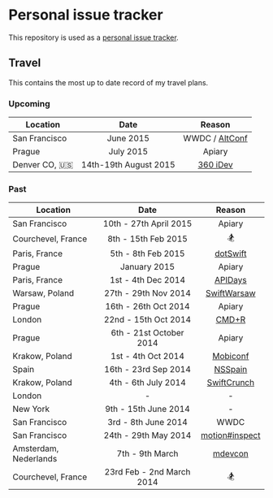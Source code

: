 Personal issue tracker
======================

This repository is used as a [personal issue tracker](https://github.com/kylef/life/issues).

## Travel

This contains the most up to date record of my travel plans.

### Upcoming

| Location | Date | Reason |
|----------|:----:|:------:|
| San Francisco | June 2015 | WWDC / [AltConf](http://altconf.com) |
| Prague | July 2015 | Apiary |
| Denver CO, 🇺🇸 | 14th-19th August 2015 | [360 iDev](http://360idev.com) |

### Past

| Location | Date | Reason |
|----------|:----:|:------:|
| San Francisco  | 10th - 27th April 2015 | Apiary |
| Courchevel, France | 8th - 15th Feb 2015 | 🏂 |
| Paris, France | 5th - 8th Feb 2015 | [dotSwift](http://www.dotswift.io) |
| Prague | January 2015 | Apiary |
| Paris, France | 1st - 4th Dec 2014 | [APIDays](http://www.apidays.io) |
| Warsaw, Poland | 27th - 29th Nov 2014 | [SwiftWarsaw](http://swiftwarsaw.com) |
| Prague | 16th - 26th Oct 2014 | Apiary |
| London | 22nd - 15th Oct 2014 | [CMD+R](http://cmdrconf.com) |
| Prague | 6th - 21st October 2014 | Apiary |
| Krakow, Poland  | 1st - 4th Oct 2014 | [Mobiconf](http://mobiconf.org) |
| Spain | 16th - 23rd Sep 2014 | [NSSpain](https://nsspain.com/) |
| Krakow, Poland | 4th - 6th July 2014 | [SwiftCrunch](http://swiftcrunch.com/1/) |
| London | - | - |
| New York | 9th - 15th June 2014 | - |
| San Francisco | 3rd - 8th June 2014 | WWDC |
| San Francisco | 24th - 29th May 2014  | [motion#inspect](http://www.rubymotion.com/conference/2014/) |
| Amsterdam, Nederlands | 7th - 9th March | [mdevcon](http://mdevcon.com/) |
| Courchevel, France | 23rd Feb - 2nd March 2014 | 🏂 |
